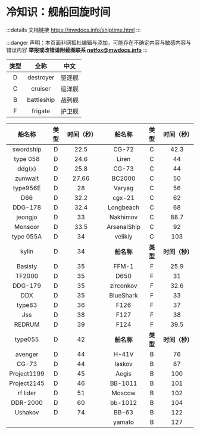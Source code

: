 # 冷知识：舰船回旋时间

:::details 文档链接
https://mwdocs.info/shiptime.html
:::

:::danger 声明：本页面非网狐社编辑与添加，可能存在不确定内容与敏感内容与错误内容
**举报或改错请附截图联系 netfox@mwdocs.info**
:::

|**类型** | **全称**|**中文** |
|:-:|:-:|:-:|
|D|destroyer|驱逐舰|
|C|cruiser|巡洋舰|
|B|battleship|战列舰|
|F|frigate|护卫舰|

| **船名称** | **类型** | **时间（秒）** | | **船名称** | **类型** | **时间（秒）** |
|:-:|:-:|:-:|:-:|:-:|:-:|:-:|
|swordship|D|22.5| |CG-72|C|42.3|
|type 058|D|24.6| |Liren|C|44|
|ddg(x)|D|25.8| |CG-73|C|44|
|zumwalt|D|27.66| |BC2000|C|50|
|type956E|D|28| |Varyag|C|56|
|D66|D|32.2| |cgx-21|C|62|
|DDG-178|D|32.4| |Longbeach|C|68|
|jeongjo|D|33| |Nakhimov|C|88.7|
|Monsoor|D|33.5| |ArsenalShip|C|92|
|type 055A|D|34| |velikiy|C|103|
|kylin|D|34| |**船名称** | **类型** | **时间（秒）**|
|Basisty|D|35| |FFM-1|F|25.9|
|TF2000|D|35| |D650|F|31|
|DDG-179|D|35| |zirconkov|F|32.6|
|DDX|D|35| |BlueShark|F|33|
|type83|D|36| |F126|F|37|
|Jss|D|38| |F127|F|38|
|REDRUM|D|39| |F124|F|39.5|
|type055|D|42| | **船名称** | **类型** | **时间（秒）** |
|avenger|D|44| |H-41V|B|76|
|CG-73|D|44| |Iaskov|B|87|
|Project1199|D|45| |Aegis|B|100|
|Project2145|D|46| |BB-1011|B|101|
|rf lider|D|51| |Moscow|B|102|
|DDR-2000|D|60| |bb-1012|B|104|
|Ushakov|D|74| |BB-63|B|122|
| | | | |yamato|B|127|

